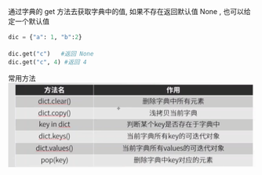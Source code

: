 通过字典的 get 方法去获取字典中的值, 如果不存在返回默认值 None , 也可以给定一个默认值

```python
dic = {"a": 1, "b":2}

dic.get("c")   #返回 None
dic.get("c", 4) #返回 4
```



常用方法![image-20220810192349190](assets/image-20220810192349190.png)